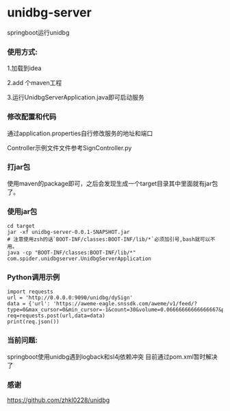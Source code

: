 # unidbg-server
springboot运行unidbg


### 使用方式:
1.加载到idea

2.add 个maven工程

3.运行UnidbgServerApplication.java即可启动服务

### 修改配置和代码
通过application.properties自行修改服务的地址和端口

Controller示例文件文件参考SignController.py
### 打jar包
使用maven的package即可，之后会发现生成一个target目录其中里面就有jar包了。
### 使用jar包
```
cd target
jar -xf unidbg-server-0.0.1-SNAPSHOT.jar
# 注意使用zsh的话`BOOT-INF/classes:BOOT-INF/lib/*`必须加引号,bash就可以不用。
java -cp "BOOT-INF/classes:BOOT-INF/lib/*" com.spider.unidbgserver.UnidbgServerApplication  
```
### Python调用示例
```
import requests
url = 'http://0.0.0.0:9090/unidbg/dySign'
data = {'url': 'https://aweme-eagle.snssdk.com/aweme/v1/feed/?type=0&max_cursor=0&min_cursor=-1&count=30&volume=0.06666666666666667&pull_type=2&need_relieve_aweme=0&ts=1604989727&app_type=lite&manifest_version_code=180&_rticket=1604989727594&ac=wifi&device_id=123411234&iid=123411234&os_version=8.1.0&channel=xiaoshangdian_douyin_and19&version_code=180&device_type=Pixel&language=zh&resolution=1080*1758&openudid=2dc3087ecc9addf9&update_version_code=1800&app_name=aweme&version_name=1.8.0&os_api=27&device_brand=google&ssmix=a&device_platform=android&dpi=540&aid=1128'}
req=requests.post(url,data=data)
print(req.json())
```
### 当前问题:
springboot使用unidbg遇到logback和sl4j依赖冲突
目前通过pom.xml暂时解决了
### 感谢
https://github.com/zhkl0228/unidbg
